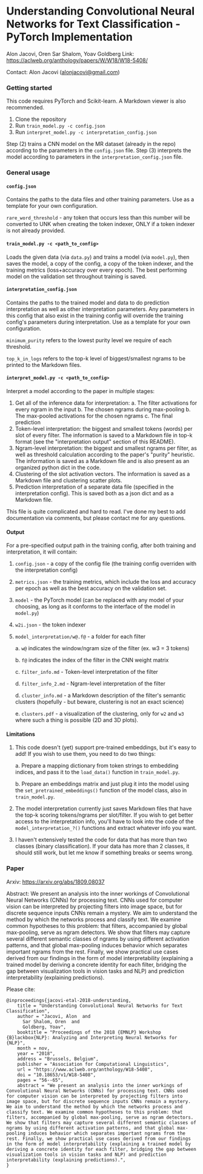 # Understanding Convolutional Neural Networks for Text Classification - PyTorch Implementation
Alon Jacovi, Oren Sar Shalom, Yoav Goldberg
Link: https://aclweb.org/anthology/papers/W/W18/W18-5408/

Contact: Alon Jacovi (alonjacovi@gmail.com)

### Getting started

This code requires PyTorch and Scikit-learn. A Markdown viewer is also recommended.

1. Clone the repository
2. Run `train_model.py -c config.json`
3. Run `interpret_model.py -c interpretation_config.json`

Step (2) trains a CNN model on the MR dataset (already in the repo) according to the parameters in the `config.json` file. Step (3) interprets the model according to parameters in the `interpretation_config.json` file.

### General usage

#### `config.json` 
Contains the paths to the data files and other training parameters. Use as a template for your own configuration.

`rare_word_threshold` - any token that occurs less than this number will be converted to UNK when creating the token indexer, ONLY if a token indexer is not already provided.

#### `train_model.py -c <path_to_config>`
Loads the given data (via `data.py`) and trains a model (via `model.py`), then saves the model, a copy of the config, a copy of the token indexer, and the training metrics (loss+accuracy over every epoch). The best performing model on the validation set throughout training is saved.

#### `interpretation_config.json` 
Contains the paths to the trained model and data to do prediction interpretation as well as other interpretation parameters. Any parameters in this config that also exist in the training config will override the training config's parameters during interpretation. Use as a template for your own configuration.

`minimum_purity` refers to the lowest purity level we require of each threshold.

`top_k_in_logs` refers to the top-k level of biggest/smallest ngrams to be printed to the Markdown files.

#### `interpret_model.py -c <path_to_config>`
Interpret a model according to the paper in multiple stages:

1. Get all of the inference data for interpretation:
    a. The filter activations for every ngram in the input
    b. The chosen ngrams during max-pooling
    b. The max-pooled activations for the chosen ngrams
    c. The final prediction
2. Token-level interpretation: the biggest and smallest tokens (words) per slot of every filter. The information is saved to a Markdown file in top-k format (see the "interpretation output" section of this README).
3. Ngram-level interpretation: the biggest and smallest ngrams per filter, as well as threshold calculation according to the paper's "purity" heuristic. The information is saved as a Markdown file and is also present as an organized python dict in the code.
4. Clustering of the slot activation vectors. The information is saved as a Markdown file and clustering scatter plots.
5. Prediction interpretation of a separate data file (specified in the interpretation config). This is saved both as a json dict and as a Markdown file.

This file is quite complicated and hard to read. I've done my best to add documentation via comments, but please contact me for any questions.

#### Output
For a pre-specified output path in the training config, after both training and interpretation, it will contain:

1. `config.json` - a copy of the config file (the training config overriden with the interpretation config)
2. `metrics.json` - the training metrics, which include the loss and accuracy per epoch as well as the best accuracy on the validation set.
3. `model` - the PyTorch model (can be replaced with any model of your choosing, as long as it conforms to the interface of the model in `model.py`)
4. `w2i.json` - the token indexer
5. `model_interpretation/w@.f@` - a folder for each filter

    a. `w@` indicates the window/ngram size of the filter (ex. w3 = 3 tokens)
    
    b. `f@` indicates the index of the filter in the CNN weight matrix
    
    c. `filter_info.md` - Token-level interpretation of the filter
    
    d. `filter_info_2.md` - Ngram-level interpretation of the filter
    
    d. `cluster_info.md` - a Markdown description of the filter's semantic clusters (hopefully - but beware, clustering is not an exact science)
    
    e. `clusters.pdf` - a visualization of the clustering, only for `w2` and `w3` where such a thing is possible (2D and 3D plots).

#### Limitations

1. This code doesn't (yet) support pre-trained embeddings, but it's easy to add! If you wish to use them, you need to do two things:

    a. Prepare a mapping dictionary from token strings to embedding indices, and pass it to the `load_data()` function in `train_model.py`.

    b. Prepare an embeddings matrix and just plug it into the model using the `set_pretrained_embeddings()` function of the model class, also in `train_model.py`.
    
2. The model interpretation currently just saves Markdown files that have the top-k scoring tokens/ngrams per slot/filter. If you wish to get better access to the interpretation info, you'll have to look into the code of the `model_interpretation_?()` functions and extract whatever info you want.

3. I haven't extensively tested the code for data that has more than two classes (binary classification). If your data has more than 2 classes, it should still work, but let me know if something breaks or seems wrong.

### Paper

Arxiv: https://arxiv.org/abs/1809.08037

Abstract: We present an analysis into the inner workings of Convolutional Neural Networks (CNNs) for processing text. CNNs used for computer vision can be interpreted by projecting filters into image space, but for discrete sequence inputs CNNs remain a mystery. We aim to understand the method by which the networks process and classify text. We examine common hypotheses to this problem: that filters, accompanied by global max-pooling, serve as ngram detectors. We show that filters may capture several different semantic classes of ngrams by using different activation patterns, and that global max-pooling induces behavior which separates important ngrams from the rest. Finally, we show practical use cases derived from our findings in the form of model interpretability (explaining a trained model by deriving a concrete identity for each filter, bridging the gap between visualization tools in vision tasks and NLP) and prediction interpretability (explaining predictions).

Please cite:
```
@inproceedings{jacovi-etal-2018-understanding,
    title = "Understanding Convolutional Neural Networks for Text Classification",
    author = "Jacovi, Alon  and
      Sar Shalom, Oren  and
      Goldberg, Yoav",
    booktitle = "Proceedings of the 2018 {EMNLP} Workshop {B}lackbox{NLP}: Analyzing and Interpreting Neural Networks for {NLP}",
    month = nov,
    year = "2018",
    address = "Brussels, Belgium",
    publisher = "Association for Computational Linguistics",
    url = "https://www.aclweb.org/anthology/W18-5408",
    doi = "10.18653/v1/W18-5408",
    pages = "56--65",
    abstract = "We present an analysis into the inner workings of Convolutional Neural Networks (CNNs) for processing text. CNNs used for computer vision can be interpreted by projecting filters into image space, but for discrete sequence inputs CNNs remain a mystery. We aim to understand the method by which the networks process and classify text. We examine common hypotheses to this problem: that filters, accompanied by global max-pooling, serve as ngram detectors. We show that filters may capture several different semantic classes of ngrams by using different activation patterns, and that global max-pooling induces behavior which separates important ngrams from the rest. Finally, we show practical use cases derived from our findings in the form of model interpretability (explaining a trained model by deriving a concrete identity for each filter, bridging the gap between visualization tools in vision tasks and NLP) and prediction interpretability (explaining predictions).",
}
```
